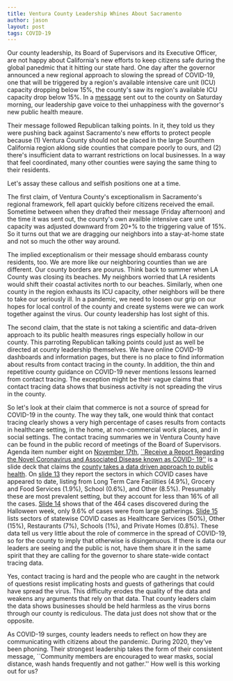 ```yaml
---
title: Ventura County Leadership Whines About Sacramento
author: jason
layout: post
tags: COVID-19
---
```


Our county leadership, its Board of Supervisors and its Executive Officer, are not happy about California's new efforts to keep citizens safe during the global panedmic that it hitting our state hard.  One day after the governor announced a new regional approach to slowing the spread of COVID-19, one that will be triggered by a region's available intensive care unit (ICU) capacity dropping below 15%, the county's saw its region's available ICU capacity drop below 15%.  In a [message](https://vcportal.ventura.org/covid19/docs/2020-12-05_Stay_Home_Order_Triggered_in_Ventura_County_and_So_Cal_Region.pdf) sent out to the county on Saturday morning, our leadership gave voice to thei unhappiness with the governor's new public health meaure.

Their message followed Republican talking points.  In it, they told us they were pushing back against Sacramento's new efforts to protect people because (1) Ventura County should not be placed in the large Sounthern California region aklong side counties that compare poorly to ours, and (2) there's insufficient data to warrant restrictions on local businesses.  In a way that feel coordinated, many other counties were saying the same thing to their residents.  

Let's assay these callous and selfish positions one at a time.

The first claim, of Ventura County's exceptionalism in Sacramento's regional framework, fell apart quickly before citizens received the email.  Sometime between when they drafted their message (Friday afternoon) and the time it was sent out, the county's own availble intensive care unit capacity was adjusted downward from 20+% to the triggering value of 15%.  So it turns out that we are dragging our neighbors into a stay-at-home state and not so much the other way around.  

The implied exceptionalism or their message should embarass county residents, too.  We are more like our neighboring counties than we are different.  Our county borders are pourus.  Think back to summer when LA County was closing its beaches.  My neighbors worried that LA residents would shift their coastal activites north to our beaches.  Similarly, when one county in the region exhausts its ICU capacity, other neighbors will be there to take our seriously ill.  In a pandemic, we need to loosen our grip on our hopes for local control of the county and create systems were we can work together against the virus.  Our county leadership has lost sight of this.

The second claim, that the state is not taking a scientific and data-driven approach to its public health measures rings especially hollow in our county.  This parroting Republican talking points could just as well be directed at county leadership themselves.  We have online COVID-19 dashboards and information pages, but there is no place to find information about results from contact tracing in the county.  In addition, the thin and repetitive county guidance on COVID-19 never mentions lessons learned from contact tracing.  The exception might be their vague claims that contact tracing data shows that business activity is not spreading the virus in the county.

So let's look at their claim that commerce is not a source of spread for COVID-19 in the county.  The way they talk, one would think that contact tracing clearly shows a very high percentage of cases results from contacts in healthcare setting, in the home, at non-commercial work places, and in social settings.  The contact tracing summaries we in Ventura County have can be found in the public record of meetings of the Board of Supervisors.  Agenda item number eight on [November 17th](https://ventura.granicus.com/DocumentViewer.php?file=ventura_58a3c87e35233d17ed380f3ab3956c34.pdf&view=1), [``Receive a Report Regarding the Novel Coronavirus and Associated Disease known as COVID- 19''](http://bosagenda.countyofventura.org/sirepub/cache/2/nrt2vftlf1kkruemtjj4jhv1/161598712052020082726157.PDF) is a slide deck that claims the [county takes a data driven approach to public health](/assets/images/2020-12-05-slide01.png).  On [slide 13](/assets/images/2020-12-05-slide02.png) they report the sectors in which COVID cases have appeared to date, listing  from Long Term Care Facilities (4.9%), Grocery and Food Services (1.9%), School (0.6%), and Other (8.5%).  Presumably these are most prevalent setting, but they account for less than 16% of all the cases.  [Slide 14](/assets/images/2020-12-05-slide03.png) shows that of the 464 cases discovered during the Halloween week, only 9.6% of cases were from large gatherings.  [Slide 15](/assets/images/2020-12-05-slide04.png) lists sectors of statewise COVID cases as Healthcare Services (50%), Other (15%), Restaurants (7%), Schools (1%), and Private Homes (0.8%).  These data tell us very little about the role of commerce in the spread of COVID-19, so for the county to imply that otherwise is disingenuous.  If there is data our leaders  are seeing and the public is not, have them share it in the same spirit that they are calling for the governor to share state-wide contact tracing data.

Yes, contact tracing is hard and the people who are caught in the network of questions resist implicating hosts and guests of gatherings that could have spread the virus.  This difficulty erodes the quality of the data and weakens any arguments that rely on that data.  That county leaders claim the data shows businesses should be held harmless as the virus borns through our county is rediculous.  The data just does not show that or the opposite.

As COVID-19 surges, county leaders needs to reflect on how they are communicating with citizens about the pandemic.  During 2020, they've been phoning.  Their strongest leadership takes the form of their consistent message, ``Community members are encouraged to wear masks, social distance, wash hands frequently and not gather.''  How well is this working out for us?
